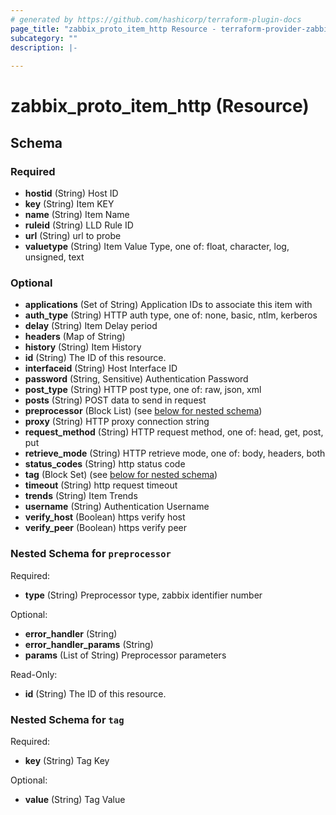 ```yaml
---
# generated by https://github.com/hashicorp/terraform-plugin-docs
page_title: "zabbix_proto_item_http Resource - terraform-provider-zabbix"
subcategory: ""
description: |-
  
---
```


# zabbix_proto_item_http (Resource)





<!-- schema generated by tfplugindocs -->
## Schema

### Required

- **hostid** (String) Host ID
- **key** (String) Item KEY
- **name** (String) Item Name
- **ruleid** (String) LLD Rule ID
- **url** (String) url to probe
- **valuetype** (String) Item Value Type, one of: float, character, log, unsigned, text

### Optional

- **applications** (Set of String) Application IDs to associate this item with
- **auth_type** (String) HTTP auth type, one of: none, basic, ntlm, kerberos
- **delay** (String) Item Delay period
- **headers** (Map of String)
- **history** (String) Item History
- **id** (String) The ID of this resource.
- **interfaceid** (String) Host Interface ID
- **password** (String, Sensitive) Authentication Password
- **post_type** (String) HTTP post type, one of: raw, json, xml
- **posts** (String) POST data to send in request
- **preprocessor** (Block List) (see [below for nested schema](#nestedblock--preprocessor))
- **proxy** (String) HTTP proxy connection string
- **request_method** (String) HTTP request method, one of: head, get, post, put
- **retrieve_mode** (String) HTTP retrieve mode, one of: body, headers, both
- **status_codes** (String) http status code
- **tag** (Block Set) (see [below for nested schema](#nestedblock--tag))
- **timeout** (String) http request timeout
- **trends** (String) Item Trends
- **username** (String) Authentication Username
- **verify_host** (Boolean) https verify host
- **verify_peer** (Boolean) https verify peer

<a id="nestedblock--preprocessor"></a>
### Nested Schema for `preprocessor`

Required:

- **type** (String) Preprocessor type, zabbix identifier number

Optional:

- **error_handler** (String)
- **error_handler_params** (String)
- **params** (List of String) Preprocessor parameters

Read-Only:

- **id** (String) The ID of this resource.


<a id="nestedblock--tag"></a>
### Nested Schema for `tag`

Required:

- **key** (String) Tag Key

Optional:

- **value** (String) Tag Value


